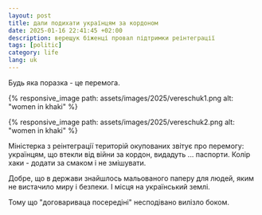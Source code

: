 ```yaml
---
layout: post
title: дали подихати українцям за кордоном
date: 2025-01-16 22:41:45 +02:00
description: верещук біженці провал підтримки реінтеграції
tags: [politic]
category: life
lang: uk
---
```


Будь яка поразка - це перемога.

{% responsive_image path: assets/images/2025/vereschuk1.png alt: "women in khaki" %}

{% responsive_image path: assets/images/2025/vereschuk2.png alt: "women in khaki" %}

Міністерка з реінтеграції територій окупованих  звітує про перемогу:
українцям, що втекли від війни за кордон, видадуть ... паспорти.
Колір хаки - додати за смаком і не змішувати.

Добре, що в держави знайшлось мальованого паперу для людей, яким не вистачило миру і безпеки. 
І місця на український землі.

Тому що "договариваца посередіні" несподівано вилізло боком.
